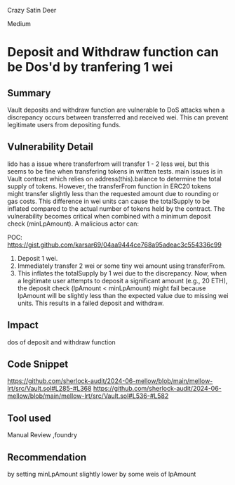 Crazy Satin Deer

Medium

# Deposit and Withdraw function can be Dos'd by tranfering 1 wei

## Summary
 Vault deposits and withdraw function  are vulnerable to DoS attacks when a discrepancy occurs between transferred and received wei. This can prevent legitimate users from depositing funds.
## Vulnerability Detail
lido has a issue where transferfrom will transfer 1 - 2 less wei, but this seems to be fine when transfering tokens in written tests.
main issues is in Vault contract which  relies on address(this).balance to determine the total supply of tokens. However, the transferFrom function in ERC20 tokens might transfer slightly less than the requested amount due to rounding or gas costs. This difference in wei units can cause the totalSupply to be inflated compared to the actual number of tokens held by the contract.
The vulnerability becomes critical when combined with a minimum deposit check (minLpAmount). A malicious actor can:


POC:
https://gist.github.com/karsar69/04aa9444ce768a95adeac3c554336c99
1. Deposit 1 wei.
2. Immediately transfer 2 wei or some tiny wei amount  using transferFrom.
3. This inflates the totalSupply by 1 wei due to the discrepancy.
Now, when a legitimate user attempts to deposit a significant amount (e.g., 20 ETH), the deposit check (lpAmount < minLpAmount) might fail because lpAmount will be slightly less than the expected value due to missing wei units. This results in a failed deposit and withdraw.



## Impact
dos of deposit and withdraw function 
## Code Snippet
https://github.com/sherlock-audit/2024-06-mellow/blob/main/mellow-lrt/src/Vault.sol#L285-#L368
https://github.com/sherlock-audit/2024-06-mellow/blob/main/mellow-lrt/src/Vault.sol#L536-#L582

## Tool used
Manual Review ,foundry
## Recommendation
 by setting minLpAmount slightly lower by some weis of lpAmount
